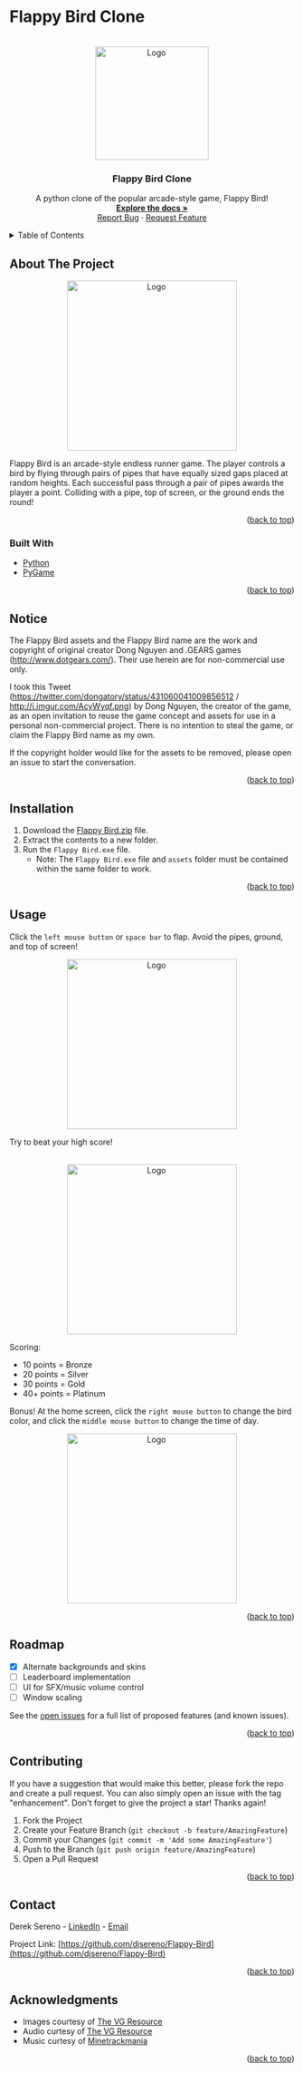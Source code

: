 # Flappy Bird Clone

<div id="top"></div>

<!-- PROJECT LOGO -->
<br />
<div align="center">
  <a href="https://github.com/djsereno/Flappy-Bird/">
    <img src="images/flappy_bird_logo.png" alt="Logo" width="200" height="200">
  </a>

<h3 align="center">Flappy Bird Clone</h3>

  <p align="center">
    A python clone of the popular arcade-style game, Flappy Bird!
    <br />
    <a href="https://github.com/djsereno/Flappy-Bird"><strong>Explore the docs »</strong></a>
    <br />
    <a href="https://github.com/djsereno/Flappy-Bird/issues">Report Bug</a>
    ·
    <a href="https://github.com/djsereno/Flappy-Bird/issues">Request Feature</a>
  </p>
</div>

<!-- TABLE OF CONTENTS -->
<details>
  <summary>Table of Contents</summary>
  <ol>
    <li>
      <a href="#about-the-project">About The Project</a>
      <ul>
        <li><a href="#built-with">Built With</a></li>
      </ul>
    </li>
    <li><a href="#notice">Notice</a></li>
    <li><a href="#installation">Installation</a></li>
    <li><a href="#usage">Usage</a></li>
    <li><a href="#roadmap">Roadmap</a></li>
    <li><a href="#contributing">Contributing</a></li>
    <li><a href="#license">License</a></li>
    <li><a href="#contact">Contact</a></li>
    <li><a href="#acknowledgments">Acknowledgments</a></li>
  </ol>
</details>

<!-- ABOUT THE PROJECT -->

## About The Project

<div align="center">
    <img src="images/title.gif" alt="Logo" width="300">
</div>

Flappy Bird is an arcade-style endless runner game. The player controls a bird by flying through pairs of pipes that have equally sized gaps placed at random heights. Each successful pass through a pair of pipes awards the player a point. Colliding with a pipe, top of screen, or the ground ends the round!

<p align="right">(<a href="#top">back to top</a>)</p>

### Built With

* [Python](https://www.python.org/)
* [PyGame](https://www.pygame.org/)

<p align="right">(<a href="#top">back to top</a>)</p>

## Notice

The Flappy Bird assets and the Flappy Bird name are the work and copyright of original creator Dong Nguyen and .GEARS
games (http://www.dotgears.com/). Their use herein are for non-commercial use only.

I took this Tweet (https://twitter.com/dongatory/status/431060041009856512 / http://i.imgur.com/AcyWyqf.png) by Dong Nguyen, the
creator of the game, as an open invitation to reuse the game concept and assets for use in a personal non-commercial project. There is no intention to
steal the game, or claim the Flappy Bird name as my own.

If the copyright holder would like for the assets to be removed, please open an issue to start the conversation.

<p align="right">(<a href="#top">back to top</a>)</p>

<!-- GETTING STARTED -->

## Installation

1. Download the [Flappy Bird.zip](https://github.com/djsereno/Flappy-Bird/blob/main/Flappy%20Bird.zip) file.
2. Extract the contents to a new folder.
3. Run the `Flappy Bird.exe` file.
    - Note: The `Flappy Bird.exe` file and `assets` folder must be contained within the same folder to work.

<p align="right">(<a href="#top">back to top</a>)</p>

<!-- USAGE EXAMPLES -->

## Usage

Click the `left mouse button` or `space bar` to flap. Avoid the pipes, ground, and top of screen!

<div align="center">
    <img src="images/gameplay.gif" alt="Logo" width="300">
</div>

Try to beat your high score!</br></br>

<div align="center">
    <img src="images/gameover.gif" alt="Logo" width="300">
</div>

Scoring: 
- 10 points = Bronze
- 20 points = Silver
- 30 points = Gold
- 40+ points = Platinum

Bonus! At the home screen, click the `right mouse button` to change the bird color, and click the `middle mouse button` to change the time of day.

<div align="center">
    <img src="images/skinchange.gif" alt="Logo" width="300">
</div>

<p align="right">(<a href="#top">back to top</a>)</p>



<!-- ROADMAP -->

## Roadmap

- [x] Alternate backgrounds and skins
- [ ] Leaderboard implementation
- [ ] UI for SFX/music volume control
- [ ] Window scaling

See the [open issues](https://github.com/djsereno/Flappy-Bird/issues) for a full list of proposed features (and known issues).

<p align="right">(<a href="#top">back to top</a>)</p>

<!-- CONTRIBUTING -->

## Contributing

If you have a suggestion that would make this better, please fork the repo and create a pull request. You can also simply open an issue with the tag "enhancement".
Don't forget to give the project a star! Thanks again!

1. Fork the Project
2. Create your Feature Branch (`git checkout -b feature/AmazingFeature`)
3. Commit your Changes (`git commit -m 'Add some AmazingFeature'`)
4. Push to the Branch (`git push origin feature/AmazingFeature`)
5. Open a Pull Request

<p align="right">(<a href="#top">back to top</a>)</p>

<!-- CONTACT -->

## Contact

Derek Sereno - [LinkedIn](https://www.linkedin.com/in/dereksereno/) - [Email](mailto:djsereno91@gmail.com)

Project Link: [https://github.com/djsereno/Flappy-Bird](https://github.com/djsereno/Flappy-Bird)

<p align="right">(<a href="#top">back to top</a>)</p>

<!-- ACKNOWLEDGMENTS -->

## Acknowledgments

- Images courtesy of [The VG Resource](https://www.spriters-resource.com/mobile/flappybird/sheet/59894/)
- Audio curtesy of [The VG Resource](https://www.sounds-resource.com/mobile/flappybird/sound/5309/)
- Music curtesy of [Minetrackmania](https://www.youtube.com/watch?v=vLVRmC-q9Oc&ab_channel=DaviddTech)

<p align="right">(<a href="#top">back to top</a>)</p>